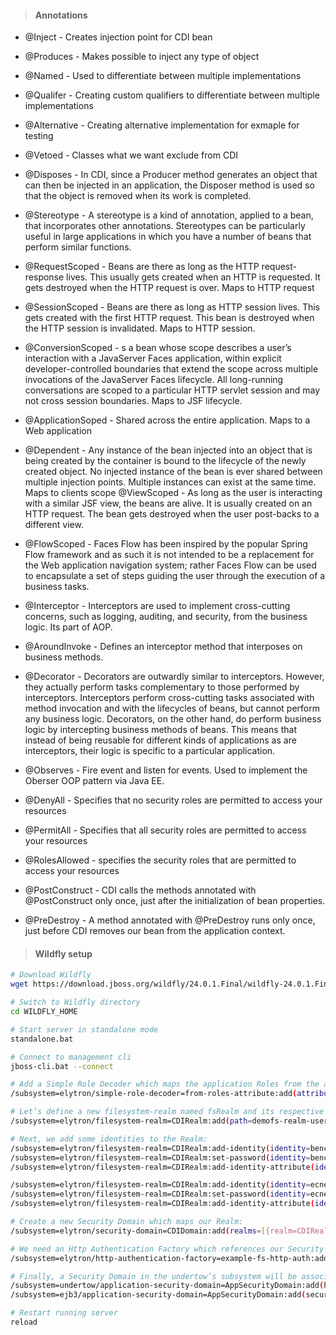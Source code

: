 > #### Annotations

- @Inject - Creates injection point for CDI bean
- @Produces - Makes possible to inject any type of object
- @Named - Used to differentiate between multiple implementations
- @Qualifer - Creating custom qualifiers to differentiate between multiple implementations
- @Alternative - Creating alternative implementation for exmaple for testing
- @Vetoed - Classes what we want exclude from CDI

- @Disposes - In CDI, since a Producer method generates an object that can then be injected in an application, the Disposer method is used so that the object is removed when its work is completed.
- @Stereotype - A stereotype is a kind of annotation, applied to a bean, that incorporates other annotations. Stereotypes can be particularly useful in large applications in which you have a number of beans that perform similar functions.

- @RequestScoped - Beans are there as long as the HTTP request-response lives. This usually gets created when an HTTP is requested. It gets destroyed when the HTTP request is over. Maps to HTTP request
- @SessionScoped - Beans are there as long as HTTP session lives. This gets created with the first HTTP request. This bean is destroyed when the HTTP session is invalidated. Maps to HTTP session.
- @ConversionScoped - s a bean whose scope describes a user’s interaction with a JavaServer Faces application, within explicit developer-controlled boundaries that extend the scope across multiple invocations of the JavaServer Faces lifecycle. All long-running conversations are scoped to a particular HTTP servlet session and may not cross session boundaries. Maps to JSF lifecycle.
- @ApplicationSoped - Shared across the entire application. Maps to a Web application
- @Dependent - Any instance of the bean injected into an object that is being created by the container is bound to the lifecycle of the newly created object. No injected instance of the bean is ever shared between multiple injection points. Multiple instances can exist at the same time. Maps to clients scope
@ViewScoped - As long as the user is interacting with a similar JSF view, the beans are alive. It is usually created on an HTTP request. The bean gets destroyed when the user post-backs to a different view.
- @FlowScoped - Faces Flow has been inspired by the popular Spring Flow framework and as such it is not intended to be a replacement for the Web application navigation system; rather Faces Flow can be used to encapsulate a set of steps guiding the user through the execution of a business tasks.	

- @Interceptor - Interceptors are used to implement cross-cutting concerns, such as logging, auditing, and security, from the business logic. Its part of AOP.
- @AroundInvoke - Defines an interceptor method that interposes on business methods.
- @Decorator - Decorators are outwardly similar to interceptors. However, they actually perform tasks complementary to those performed by interceptors. Interceptors perform cross-cutting tasks associated with method invocation and with the lifecycles of beans, but cannot perform any business logic. Decorators, on the other hand, do perform business logic by intercepting business methods of beans. This means that instead of being reusable for different kinds of applications as are interceptors, their logic is specific to a particular application.
- @Observes - Fire event and listen for events. Used to implement the Oberser OOP pattern via Java EE.

- @DenyAll - Specifies that no security roles are permitted to access your resources
- @PermitAll - Specifies that all security roles are permitted to access your resources
- @RolesAllowed - specifies the security roles that are permitted to access your resources

- @PostConstruct - CDI calls the methods annotated with @PostConstruct only once, just after the initialization of bean properties.
- @PreDestroy - A method annotated with @PreDestroy runs only once, just before CDI removes our bean from the application context.

> #### Wildfly setup

```bash
# Download Wildfly
wget https://download.jboss.org/wildfly/24.0.1.Final/wildfly-24.0.1.Final.zip

# Switch to Wildfly directory
cd WILDFLY_HOME

# Start server in standalone mode
standalone.bat

# Connect to management cli
jboss-cli.bat --connect

# Add a Simple Role Decoder which maps the application Roles from the attribute Roles in the File system.
/subsystem=elytron/simple-role-decoder=from-roles-attribute:add(attribute=Roles)

# Let’s define a new filesystem-realm named fsRealm and its respective path on the file system:
/subsystem=elytron/filesystem-realm=CDIRealm:add(path=demofs-realm-users,relative-to=jboss.server.config.dir)

# Next, we add some identities to the Realm:
/subsystem=elytron/filesystem-realm=CDIRealm:add-identity(identity=bence)
/subsystem=elytron/filesystem-realm=CDIRealm:set-password(identity=bence,clear={password="password123"})
/subsystem=elytron/filesystem-realm=CDIRealm:add-identity-attribute(identity=bence,name=Roles, value=["user"])

/subsystem=elytron/filesystem-realm=CDIRealm:add-identity(identity=ecneb)
/subsystem=elytron/filesystem-realm=CDIRealm:set-password(identity=ecneb,clear={password="password123"})
/subsystem=elytron/filesystem-realm=CDIRealm:add-identity-attribute(identity=ecneb,name=Roles, value=["admin","user"])

# Create a new Security Domain which maps our Realm:
/subsystem=elytron/security-domain=CDIDomain:add(realms=[{realm=CDIRealm,role-decoder=from-roles-attribute}],default-realm=CDIRealm,permission-mapper=default-permission-mapper)

# We need an Http Authentication Factory which references our Security Domain:
/subsystem=elytron/http-authentication-factory=example-fs-http-auth:add(http-server-mechanism-factory=global,security-domain=CDIDomain,mechanism-configurations=[{mechanism-name=BASIC,mechanism-realm-configurations=[{realm-name=RealmUsersRoles}]}])

# Finally, a Security Domain in the undertow’s subsystem will be associated with our Http Authentication Factory:
/subsystem=undertow/application-security-domain=AppSecurityDomain:add(http-authentication-factory=example-fs-http-auth)
/subsystem=ejb3/application-security-domain=AppSecurityDomain:add(security-domain=CDIDomain)

# Restart running server
reload
```